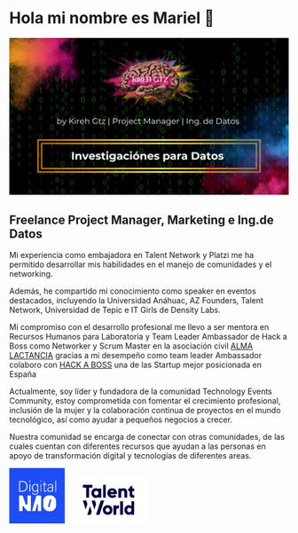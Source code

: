 # Hola mi nombre es Mariel 👋

<div>
  <img src="portada.png" height:auto; width="650"/>
</div>

## Freelance Project Manager, Marketing e Ing.de Datos 

Mi experiencia como embajadora en Talent Network y Platzi me ha permitido desarrollar mis
habilidades en el manejo de comunidades y el networking. 

Además, he compartido mi conocimiento como speaker en eventos destacados, incluyendo la Universidad Anáhuac, 
AZ Founders, Talent Network, Universidad de Tepic e IT Girls de Density Labs. 

Mi compromiso con el desarrollo profesional me llevo a ser mentora en Recursos Humanos para 
Laboratoria y Team Leader Ambassador de Hack a Boss como Networker y Scrum Master en 
la asociación civil [ALMA LACTANCIA](https://alma-lactancia-web3.vercel.app/)
gracias a mi desempeño como team leader Ambassador colaboro con 
[HACK A BOSS](https://www.hackaboss.com/) una de las Startup mejor posicionada en España 

Actualmente, soy líder y fundadora de la comunidad Technology Events Community, estoy comprometida 
con fomentar el crecimiento profesional, inclusión de la mujer y la colaboración continua de 
proyectos en el mundo tecnológico, así como ayudar a pequeños negocios a crecer.

Nuestra comunidad se encarga de conectar con otras comunidades, de las cuales cuentan con diferentes 
recursos que ayudan a las personas en apoyo de transformación digital y tecnologías de diferentes areas.

<div>
  <img src="Digital_Nao.png" height:auto; width="100"/>
  <img src="talent_world.png" height:auto; width="150"/>
</div>

<!--
**Marielgtz/Marielgtz** is a ✨ _special_ ✨ repository because its `README.md` (this file) appears on your GitHub profile.

Here are some ideas to get you started:

- 🔭 I’m currently working on ...
- 🌱 I’m currently learning ...
- 👯 I’m looking to collaborate on ...
- 🤔 I’m looking for help with ...
- 💬 Ask me about ...
- 📫 How to reach me: ...
- 😄 Pronouns: ...
- ⚡ Fun fact: ...
-->
